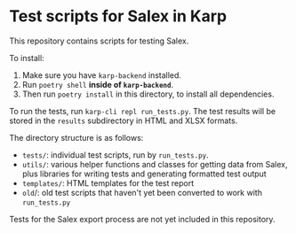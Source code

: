 # Test scripts for Salex in Karp

This repository contains scripts for testing Salex.

To install:

1. Make sure you have `karp-backend` installed.
2. Run `poetry shell` **inside of `karp-backend`**.
3. Then run `poetry install` in this directory, to install all dependencies.

To run the tests, run `karp-cli repl run_tests.py`. The test results
will be stored in the `results` subdirectory in HTML and XLSX formats.

The directory structure is as follows:

* `tests/`: individual test scripts, run by `run_tests.py`.
* `utils/`: various helper functions and classes for getting
  data from Salex, plus libraries for writing tests and generating
  formatted test output
* `templates/`: HTML templates for the test report
* `old`/: old test scripts that haven't yet been converted to work
  with `run_tests.py`

Tests for the Salex export process are not yet included in this repository.
